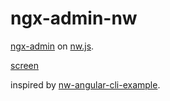 # ngx-admin-nw
[ngx-admin](https://github.com/akveo/ngx-admin) on [nw.js](https://github.com/nwjs/nw.js).

[screen](https://github.com/xuqinghan/ngx-admin-nw/blob/master/screen.PNG)


inspired by [nw-angular-cli-example](https://github.com/nwutils/nw-angular-cli-example).